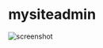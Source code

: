 # mysiteadmin
![screenshot](https://user-images.githubusercontent.com/76013172/202835838-bf105685-aefa-4aa9-87fb-43afdb017046.jpg)
